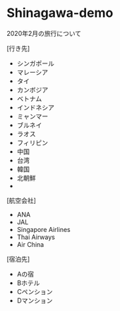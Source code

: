 # Shinagawa-demo

2020年2月の旅行について

[行き先]
- シンガポール  
- マレーシア  
- タイ  
- カンボジア  
- ベトナム  
- インドネシア  
- ミャンマー  
- ブルネイ  
- ラオス  
- フィリピン
- 中国  
- 台湾  
- 韓国  
- 北朝鮮  
- 
[航空会社]
- ANA
- JAL
- Singapore Airlines
- Thai Airways
- Air China  

[宿泊先]
- Aの宿  
- Bホテル  
- Cペンション  
- Dマンション  
